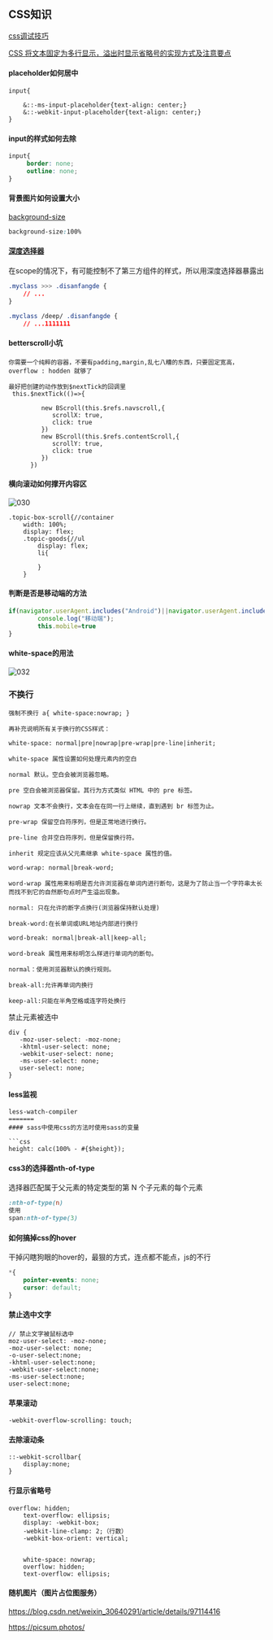 ## CSS知识

[css调试技巧](https://www.zhihu.com/question/20376053/answer/762829735)

[CSS 将文本固定为多行显示，溢出时显示省略号的实现方式及注意要点](https://blog.csdn.net/zgh0711/article/details/86541139)

#### placeholder如何居中

```less
input{

    &::-ms-input-placeholder{text-align: center;}
    &::-webkit-input-placeholder{text-align: center;}
}
```



#### input的样式如何去除

```css
input{
	 border: none;
     outline: none;
}
```



#### 背景图片如何设置大小

[background-size](https://developer.mozilla.org/zh-CN/docs/Web/CSS/background-size)

```css
background-size:100%
```



#### [深度选择器](https://www.cnblogs.com/CyLee/p/10006065.html)

在scope的情况下，有可能控制不了第三方组件的样式，所以用深度选择器暴露出

```css
.myclass >>> .disanfangde {
    // ...
}

.myclass /deep/ .disanfangde {
    // ...1111111
```



#### betterscroll小坑

```
你需要一个纯粹的容器，不要有padding,margin,乱七八糟的东西，只要固定宽高，overflow : hodden 就够了

最好把创建的动作放到$nextTick的回调里
 this.$nextTick(()=>{

         new BScroll(this.$refs.navscroll,{
            scrollX: true,
            click: true
         })
         new BScroll(this.$refs.contentScroll,{
            scrollY: true,
            click: true
         })
      })
```



#### 横向滚动如何撑开内容区



![030](https://typora-huang-cong.oss-cn-shanghai.aliyuncs.com/030.png)

```less
.topic-box-scroll{//container
    width: 100%;
    display: flex;
    .topic-goods{//ul
    	display: flex;
        li{
            
        }
    }
```



#### 判断是否是移动端的方法

```javascript
if(navigator.userAgent.includes("Android")||navigator.userAgent.includes("iPhone")){
        console.log("移动端");
        this.mobile=true
}
```

#### white-space的用法

![032](https://typora-huang-cong.oss-cn-shanghai.aliyuncs.com/032.png)

### 不换行

```
强制不换行 a{ white-space:nowrap; }

再补充说明所有关于换行的CSS样式：

white-space: normal|pre|nowrap|pre-wrap|pre-line|inherit; 

white-space 属性设置如何处理元素内的空白 

normal 默认。空白会被浏览器忽略。 

pre 空白会被浏览器保留。其行为方式类似 HTML 中的 pre 标签。 

nowrap 文本不会换行，文本会在在同一行上继续，直到遇到 br 标签为止。 

pre-wrap 保留空白符序列，但是正常地进行换行。 

pre-line 合并空白符序列，但是保留换行符。 

inherit 规定应该从父元素继承 white-space 属性的值。

word-wrap: normal|break-word; 

word-wrap 属性用来标明是否允许浏览器在单词内进行断句，这是为了防止当一个字符串太长而找不到它的自然断句点时产生溢出现象。 

normal: 只在允许的断字点换行(浏览器保持默认处理) 

break-word:在长单词或URL地址内部进行换行 

word-break: normal|break-all|keep-all;

word-break 属性用来标明怎么样进行单词内的断句。 

normal：使用浏览器默认的换行规则。

break-all:允许再单词内换行 

keep-all:只能在半角空格或连字符处换行
```

禁止元素被选中

```
div {
   -moz-user-select: -moz-none;
   -khtml-user-select: none;
   -webkit-user-select: none;
   -ms-user-select: none;
   user-select: none;
}
```




#### less监视

```
less-watch-compiler
=======
#### sass中使用css的方法时使用sass的变量

​```css
height: calc(100% - #{$height});
```

#### css3的选择器nth-of-type

 选择器匹配属于父元素的特定类型的第 N 个子元素的每个元素 

```css
:nth-of-type(n)
使用
span:nth-of-type(3)

```

#### 如何搞掉css的hover

干掉闪瞎狗眼的hover的，最狠的方式，连点都不能点，js的不行

```css
*{
	pointer-events: none;
    cursor: default;
}
```

#### 禁止选中文字

```
// 禁止文字被鼠标选中
moz-user-select: -moz-none;
-moz-user-select: none;
-o-user-select:none;
-khtml-user-select:none;
-webkit-user-select:none;
-ms-user-select:none;
user-select:none;

```

#### 苹果滚动

```
-webkit-overflow-scrolling: touch;
```

#### 去除滚动条

```
::-webkit-scrollbar{
    display:none;
}
```

#### 行显示省略号

```
overflow: hidden;
    text-overflow: ellipsis;
    display: -webkit-box;
    -webkit-line-clamp: 2;（行数）
    -webkit-box-orient: vertical;
    
    
    white-space: nowrap;
    overflow: hidden;
    text-overflow: ellipsis;
```

#### 随机图片（图片占位图服务）

https://blog.csdn.net/weixin_30640291/article/details/97114416

https://picsum.photos/

